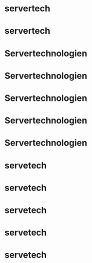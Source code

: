 # servertech
# servertech
# Servertechnologien
# Servertechnologien
# Servertechnologien
# Servertechnologien
# Servertechnologien
# servetech
# servetech
# servetech
# servetech
# servetech

